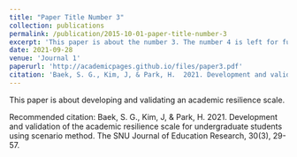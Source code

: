 ```yaml
---
title: "Paper Title Number 3"
collection: publications
permalink: /publication/2015-10-01-paper-title-number-3
excerpt: 'This paper is about the number 3. The number 4 is left for future work.'
date: 2021-09-28
venue: 'Journal 1'
paperurl: 'http://academicpages.github.io/files/paper3.pdf'
citation: 'Baek, S. G., Kim, J, & Park, H.  2021. Development and validation of the academic resilience scale for undergraduate students using scenario method. The SNU Journal of Education Research, 30(3), 29-57.'
---
```

This paper is about developing and validating an academic resilience scale.

Recommended citation: Baek, S. G., Kim, J, & Park, H.  2021. Development and validation of the academic resilience scale for undergraduate students using scenario method. The SNU Journal of Education Research, 30(3), 29-57.
